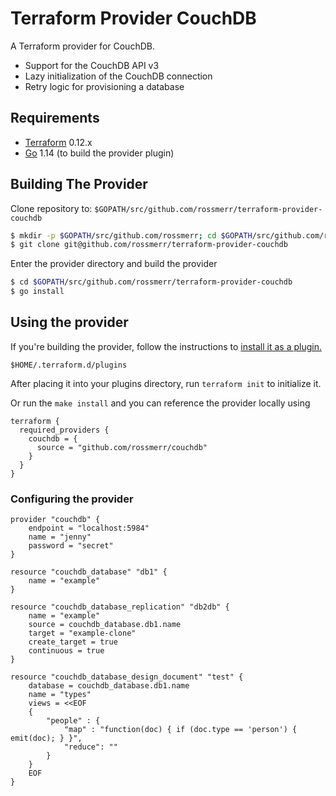 Terraform Provider CouchDB
==========================

A Terraform provider for CouchDB.
* Support for the CouchDB API v3
* Lazy initialization of the CouchDB connection
* Retry logic for provisioning a database

Requirements
------------

-	[Terraform](https://www.terraform.io/downloads.html) 0.12.x
-	[Go](https://golang.org/doc/install) 1.14 (to build the provider plugin)

## Building The Provider

Clone repository to: `$GOPATH/src/github.com/rossmerr/terraform-provider-couchdb`

```sh
$ mkdir -p $GOPATH/src/github.com/rossmerr; cd $GOPATH/src/github.com/rossmerr
$ git clone git@github.com/rossmerr/terraform-provider-couchdb
```

Enter the provider directory and build the provider

```sh
$ cd $GOPATH/src/github.com/rossmerr/terraform-provider-couchdb
$ go install
```
## Using the provider

If you're building the provider, follow the instructions to [install it as a plugin.](https://www.terraform.io/docs/plugins/basics.html#installing-a-plugin)

`$HOME/.terraform.d/plugins`

After placing it into your plugins directory, run `terraform init` to initialize it.

Or run the `make install` and you can reference the provider locally using 

```
terraform {
  required_providers {
    couchdb = {
      source = "github.com/rossmerr/couchdb"
    }
  }
}
``` 

### Configuring the provider

```
provider "couchdb" {
    endpoint = "localhost:5984"
    name = "jenny"
    password = "secret" 
}
 
resource "couchdb_database" "db1" {
    name = "example"
}

resource "couchdb_database_replication" "db2db" {
    name = "example"
    source = couchdb_database.db1.name
    target = "example-clone"
    create_target = true
    continuous = true
}

resource "couchdb_database_design_document" "test" {
    database = couchdb_database.db1.name
    name = "types"
    views = <<EOF
    {
        "people" : {
            "map" : "function(doc) { if (doc.type == 'person') { emit(doc); } }",
            "reduce": ""           
        }
    }
    EOF
}
```
